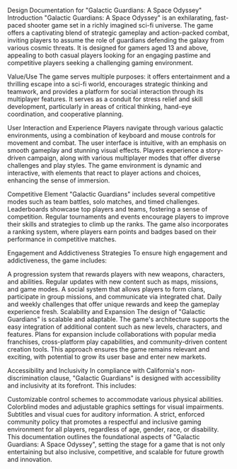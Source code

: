 Design Documentation for "Galactic Guardians: A Space Odyssey"
Introduction
"Galactic Guardians: A Space Odyssey" is an exhilarating, fast-paced shooter game set in a richly imagined sci-fi universe. The game offers a captivating blend of strategic gameplay and action-packed combat, inviting players to assume the role of guardians defending the galaxy from various cosmic threats. It is designed for gamers aged 13 and above, appealing to both casual players looking for an engaging pastime and competitive players seeking a challenging gaming environment.

Value/Use
The game serves multiple purposes: it offers entertainment and a thrilling escape into a sci-fi world, encourages strategic thinking and teamwork, and provides a platform for social interaction through its multiplayer features. It serves as a conduit for stress relief and skill development, particularly in areas of critical thinking, hand-eye coordination, and cooperative planning.

User Interaction and Experience
Players navigate through various galactic environments, using a combination of keyboard and mouse controls for movement and combat. The user interface is intuitive, with an emphasis on smooth gameplay and stunning visual effects. Players experience a story-driven campaign, along with various multiplayer modes that offer diverse challenges and play styles. The game environment is dynamic and interactive, with elements that react to player actions and choices, enhancing the sense of immersion.

Competitive Element
"Galactic Guardians" includes several competitive modes such as team battles, solo matches, and timed challenges. Leaderboards showcase top players and teams, fostering a sense of competition. Regular tournaments and events encourage players to improve their skills and strategies to climb up the ranks. The game also incorporates a ranking system, where players earn points and badges based on their performance in competitive matches.

Engagement and Addictiveness Strategies
To ensure high engagement and addictiveness, the game includes:

A progression system that rewards players with new weapons, characters, and abilities.
Regular updates with new content such as maps, missions, and game modes.
A social system that allows players to form clans, participate in group missions, and communicate via integrated chat.
Daily and weekly challenges that offer unique rewards and keep the gameplay experience fresh.
Scalability and Expansion
The design of "Galactic Guardians" is scalable and adaptable. The game's architecture supports the easy integration of additional content such as new levels, characters, and features. Plans for expansion include collaborations with popular media franchises, cross-platform play capabilities, and community-driven content creation tools. This approach ensures the game remains relevant and exciting, with potential to grow its user base and enter new markets.

Accessibility and Inclusivity
In compliance with California's non-discrimination clause, "Galactic Guardians" is designed with accessibility and inclusivity at its forefront. This includes:

Customizable control schemes to accommodate various physical abilities.
Colorblind modes and adjustable graphics settings for visual impairments.
Subtitles and visual cues for auditory information.
A strict, enforced community policy that promotes a respectful and inclusive gaming environment for all players, regardless of age, gender, race, or disability.
This documentation outlines the foundational aspects of "Galactic Guardians: A Space Odyssey", setting the stage for a game that is not only entertaining but also inclusive, competitive, and scalable for future growth and innovation.
